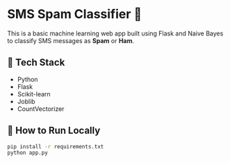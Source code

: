 # SMS Spam Classifier 📩

This is a basic machine learning web app built using Flask and Naive Bayes to classify SMS messages as **Spam** or **Ham**.

## 🔧 Tech Stack
- Python
- Flask
- Scikit-learn
- Joblib
- CountVectorizer

## 🚀 How to Run Locally
```bash
pip install -r requirements.txt
python app.py